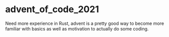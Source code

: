 # advent_of_code_2021

Need more experience in Rust, advent is a pretty good way to become more familiar with basics as well as motivation to actually do some coding.